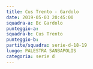 ```yaml
---
title: Cus Trento - Gardolo
date: 2019-05-03 20:45:00
squadra-a: Bc Gardolo
punteggio-a: 
squadra-b: Cus Trento
punteggio-b: 
partite/squadra: serie-d-18-19
luogo: PALESTRA SANBAPOLIS
categoria: serie d
---
```

